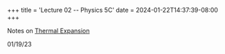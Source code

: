 +++
title = 'Lecture 02 -- Physics 5C'
date = 2024-01-22T14:37:39-08:00
+++

Notes on [Thermal Expansion](https://dev-undergrad.dev/physics5C/notes/lec02.pdf)

<!--more-->

01/19/23
